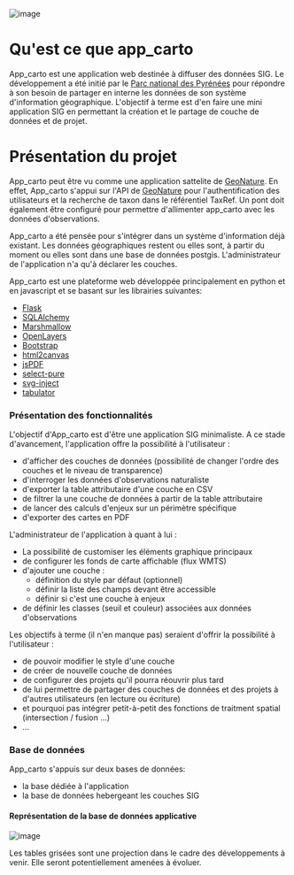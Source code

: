 ![image](https://user-images.githubusercontent.com/85548796/134628003-895ecb51-fab1-4993-9cb9-53c3ea52d58b.png)


# Qu'est ce que app_carto
App_carto est une application web destinée à diffuser des données SIG.
Le développement a été initié par le [Parc national des Pyrénées](http://www.pyrenees-parcnational.fr) pour répondre à son besoin de partager en interne les données de son système d'information géographique.
L'objectif à terme est d'en faire une mini application SIG en permettant la création et le partage de couche de données et de projet.

# Présentation du projet
App_carto peut être vu comme une application sattelite de [GeoNature](https://github.com/PnX-SI/GeoNature). En effet, App_carto s'appui sur l'API de [GeoNature](https://github.com/PnX-SI/GeoNature) pour l'authentification des utilisateurs et la recherche de taxon dans le référentiel TaxRef. 
Un pont doit également être configuré pour permettre d'allimenter app_carto avec les données d'observations.

App_carto a été pensée pour s'intégrer dans un système d'information déjà existant. Les données géographiques restent ou elles sont, à partir du moment ou elles sont dans une base de données postgis. L'administrateur de l'application n'a qu'à déclarer les couches.



App_carto est une plateforme web développée principalement en python et en javascript et se basant sur les librairies suivantes:
- [Flask](https://flask.palletsprojects.com/en/2.0.x/)
- [SQLAlchemy](https://www.sqlalchemy.org/)
- [Marshmallow](https://marshmallow.readthedocs.io/en/stable/)
- [OpenLayers](https://openlayers.org/)
- [Bootstrap](https://getbootstrap.com/)
- [html2canvas](https://github.com/niklasvh/html2canvas)
- [jsPDF](https://artskydj.github.io/jsPDF/docs/index.html)
- [select-pure](https://www.cssscript.com/multi-select-autocomplete-selectpure/)
- [svg-inject](https://github.com/iconfu/svg-inject)
- [tabulator](http://tabulator.info/)

### Présentation des fonctionnalités
L'objectif d'App_carto est d'être une application SIG minimaliste.
A ce stade d'avancement, l'application offre la possibilité à l'utilisateur :
- d'afficher des couches de données (possibilité de changer l'ordre des couches et le niveau de transparence)
- d'interroger les données d'observations naturaliste
- d'exporter la table attributaire d'une couche en CSV
- de filtrer la une couche de données à partir de la table attributaire
- de lancer des calculs d'enjeux sur un périmètre spécifique
- d'exporter des cartes en PDF

L'administrateur de l'application à quant à lui :
- La possibilité de customiser les éléments graphique principaux
- de configurer les fonds de carte affichable (flux WMTS)
- d'ajouter une couche :
  - définition du style par défaut (optionnel)
  - définir la liste des champs devant être accessible
  - définir si c'est une couche à enjeux
- de définir les classes (seuil et couleur) associées aux données d'observations
  
Les objectifs à terme (il n'en manque pas) seraient d'offrir la possibilité à l'utilisateur :
- de pouvoir modifier le style d'une couche
- de créer de nouvelle couche de données
- de configurer des projets qu'il pourra réouvrir plus tard
- de lui permettre de partager des couches de données et des projets à d'autres utilisateurs (en lecture ou écriture)
- et pourquoi pas intégrer petit-à-petit des fonctions de traitment spatial (intersection / fusion ...)
- ...

### Base de données
App_carto s'appuis sur deux bases de données:
- la base dédiée à l'application
- la base de données hebergeant les couches SIG

#### Représentation de la base de données applicative

![image](https://user-images.githubusercontent.com/85548796/134531163-7d3bdcf1-7ee5-43ce-be2f-9c8a043f6f93.png)

Les tables grisées sont une projection dans le cadre des développements à venir. Elle seront potentiellement amenées à évoluer.
